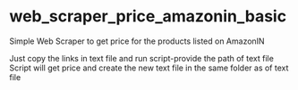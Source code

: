 # web_scraper_price_amazonin_basic
Simple Web Scraper to get price for the products listed on AmazonIN

Just copy the links in text file and run script-provide the path of text file
Script will get price and create the new text file in the same folder as of text file
